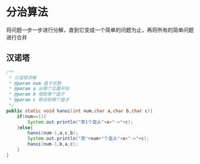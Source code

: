 # 分治算法

将问题一步一步进行分解，直到它变成一个简单的问题为止，再将所有的简单问题进行合并

## 汉诺塔

```java
/**
 * 汉诺塔求解
 * @param num 盘子总数
 * @param a 从哪个位置开始
 * @param b 借助哪个盘子
 * @param c 移动到哪个盘子
 */
public static void hanoi(int num,char a,char b,char c){
    if(num==1){
        System.out.println("第1个盘从"+a+"->"+c);
    }else{
        hanoi(num-1,a,c,b);
        System.out.println("第"+num+"个盘从"+a+"->"+c);
        hanoi(num-1,b,a,c);
    }
}
```

